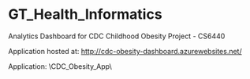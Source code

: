 # GT_Health_Informatics
Analytics Dashboard for CDC Childhood Obesity Project - CS6440

Application hosted at:
http://cdc-obesity-dashboard.azurewebsites.net/

Application:
\CDC_Obesity_App\
